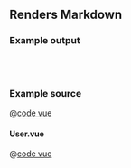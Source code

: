 ## Renders Markdown

### Example output

<br />
<RichTextDemoMarkdown />
<br />

### Example source
@[code vue](.vuepress/components/RichTextDemoMarkdown.vue)

#### User.vue
@[code vue](.vuepress/components/User.vue)
